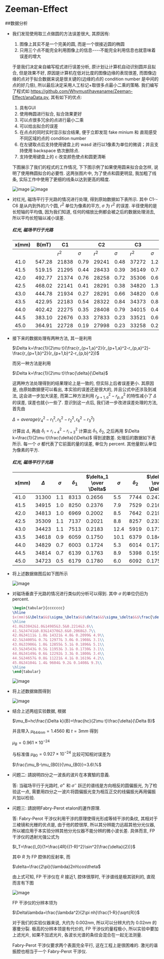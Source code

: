 # Zeeman-Effect
##数据分析
* 我们发现使用取三点做圆的方法误差很大, 其原因有:
    1. 图像上其实不是一个完美的圆, 而是一个很接近圆的椭圆
    2. 只用三个点不能完全利用图像上的信息----不能完全利用信息也就意味着误差的增大
    
    于是我们决定亲自编写程式进行误差分析, 原计划让计算机自动识别圆并且拟合, 但是效果不好, 原因是计算机在低对比度的图像边缘的表现很差, 而图像边缘的点对于拟合数据来说是很关键的(边缘的点的 condition number 是中间的点的好几倍), 所以最后决定采用人工标记+取很多点最小二乘的策略. 我们编写了程式如 https://github.com/WhymustIhaveaname/Zeeman-Effect/anaData.py, 其有如下的优点:
    1. 具有GUI
    2. 使用椭圆进行拟合, 拟合效果更好
    3. 可以点很多冗余的点进行最小二乘
    4. 可以给出拟合的误差
    5. 在点点的同时实时显示拟合结果, 便于立即发现 fake minium 和 直观感受不同区域的点的 condition number
    6. 在左键取点后支持使用键盘上的 wasd 进行以1像素为单位的微调；并且支持使用 backspace 依次删除点.
    7. 支持使用键盘上的 c 改变颜色使点和圆更清晰
    
    下图展示了我们的程式的工作情况, 下下图示例了如果使用圆来拟合会怎样, 说明了使用椭圆拟合的必要性. 这两张图片中, 为了使点和圆更明显, 我加粗了线条, 实际工作中使用了更细的线条以达到更高的精度.
    
    ![image](./fitwitheclipse.png)
    ![image](./fitwithcircle.png)

* 对红光, 磁场平行于光路的情况进行处理, 得到原始数据如下表所示. 其中 C1--C6 是从内到外的六个圆, $r^2$ 单位为像素的平方, $\sigma$ 为 $r^2$ 的误差. 半径使用的是长短轴的平均值, 因为我们知道, 任何的缩放比例都会被之后的数据处理消去, 所以平均长短轴以减小误差.
    
    ##### 红光, 磁场平行于光路
    |x(mm)|B(mT)|C1||C2||C3||C4||C5||C6||
    |-----|-----|-|-|-|-|-|-|-|-|-|-|-|-|
    |||$r^2$|$\sigma$|$r^2$|$\sigma$|$r^2$|$\sigma$|$r^2$|$\sigma$|$r^2$|$\sigma$|$r^2$|$\sigma$|$r^2$|
    |41.0|547.28|21838|0.79|29241|0.48|37272|1.24|55960|0.72|64273|0.31|72017|0.80|
    |41.5|519.15|21295|0.44|28433|0.39|36149|0.74|55531|0.98|63781|0.56|71310|0.76|
    |42.0|492.77|21374|0.76|28258|0.72|35306|0.61|55932|1.02|62901|0.18|70543|0.65|
    |42.5|468.02|22141|0.41|28291|0.38|34820|1.31|56216|0.72|63353|0.75|71610|0.67|
    |43.0|444.78|21934|0.27|28291|0.66|34820|0.62|55790|1.26|63303|0.96|69222|0.46|
    |43.5|422.95|22183|0.54|28322|0.84|34373|0.84|56745|0.99|62804|0.38|69183|0.32|
    |44.0|402.42|22275|0.35|28408|0.79|34015|0.46|57055|0.44|63058|0.29|69072|0.60|
    |44.5|383.10|22676|0.33|27833|0.23|33521|0.60|56952|0.56|63091|0.70|68489|0.54|
    |45.0|364.91|22728|0.19|27998|0.23|33258|0.25|56567|0.49|62747|0.40|68839|0.44|
    
* 接下来的数据处理有两种方法, 其一是利用

    $\Delta k=\frac{1}{2\mu t}(\frac{r_{p+1,a}^2}{r_{p+1,a}^2-r_{p,a}^2}-\frac{r_{p+1,b}^2}{r_{p+1,b}^2-r_{p,b}^2})$
    
    而另一种方法是利用
    
    $\Delta k=\frac{1}{2\mu t}\frac{\delta}{\Delta}$
    
    这两种方法处理得到的结果理论上是一致的, 但实际上后者误差更小. 其原因是, 由原始数据便可以看出, 本实验的误差还是很大的, 并且公式中还涉及到减法, 这会进一步加大误差, 而第二种方法利用 $r_{p+1,a}^2-r_{p,a}^2$ 的特性减小了 $\Delta$ 的误差, 误差也就小一些了. 意识到这一点后, 我们进一步改进误差处理的方法, 首先由
    
    $\Delta=average(r_{4}^2-r_{1}^2,r_{5}^2-r_{2}^2,r_{6}^2-r_{3}^2)$
    
    计算出 $\Delta$, 再由 $\delta_i=r_{i+4}^2-r_{i+3}^2$ 计算出 $\delta_1$, $\delta_2$, 之后再用 $\Delta k=\frac{1}{2\mu t}\frac{\delta}{\Delta}$ 得到波数差. 处理后的数据如下表所示. 每一个 $\sigma$ 都代表了它前面的量的误差, 单位为 percent. 其他量默认单位为像素的平方.
    
    ##### 红光, 磁场平行于光路
    |x(mm)|$\Delta$|$\sigma$|$\delta_1$|$\delta_1 \over \Delta$|$\sigma$|$\delta_2$|$\delta_2 \over \Delta$|$\sigma$|
    |-----|--------|--------|----------|-----------------------|--------|----------|-----------------------|--------|
    |41.0|31300|1.1|8313|0.2656|5.5|7744|0.2474|8.0|
    |41.5|34915|1.0|8250|0.2376|7.9|7529|0.2169|8.7|
    |42.0|34813|1.0|6969|0.2002|8.5|7642|0.2195|6.3|
    |42.5|35309|1.1|7137|0.2021|8.8|8257|0.2338|8.3|
    |43.0|34423|1.1|7513|0.2183|12.4|5919|0.1719|11.7|
    |43.5|34618|0.9|6059|0.1750|10.1|6379|0.1843|5.2|
    |44.0|34829|0.7|6003|0.1724|5.3|6014|0.1727|7.5|
    |44.5|34814|0.7|6139|0.1763|8.9|5398|0.1551|10.7|
    |45.0|34723|0.5|6179|0.1780|6.0|6092|0.1754|6.5|
    
* 将上述数据做图后如下图所示

    ![image](./NormalZeemanEff.png)
   
* 对磁场垂直于光路的情况进行类似的分析可以得到. 其中 $\sigma$ 的单位仍旧为 percent.
    
    ```latex
    \begin{tabular}{ccccccc}
    \hline
    $x(mm)$&\Delta$&$\sigma_\Delta$&$\delta$&$\sigma_\delta$&$\frac{\delta}{2\Delta}$&$\sigma_{\frac{\delta}{2\Delta}}$\\
    \hline
    41.0&33842&1.0&14985&3.5&0.2214&3.6\\
    41.5&34741&0.83&14370&3.6&0.2068&3.7\\
    42.0&34111& 1.0& 14321& 4.8& 0.2099& 4.9\\
    42.5&34005& 0.7& 12977& 3.0& 0.1908& 3.1\\
    43.0&33906& 1.0& 12855& 5.1& 0.1896& 5.1\\
    43.5&34543& 0.5& 11953& 3.1& 0.1730& 3.1\\
    44.0&34149& 0.6& 12292& 3.3& 0.1800& 3.4\\
    44.5&34657& 0.8& 11221& 4.1& 0.1619& 4.2\\
    45.0&34104& 1.4& 9604& 9.2& 0.1408& 9.3\\
    \hline
    \end{tabular}
    ```
    
    ![image](./Table3.png)

* 将上述数据做图得到

    ![image](./NormalZeemanEff2.png)
    
* 结合上述两组实验数据, 根据
  
  $\mu_B=hc\frac{\Delta k}{B}=\frac{hc}{2\mu t}\frac{\delta}{\Delta B}$
     
  并且带入 $\mu_{644nm}=1.4560$ 和 $t=3mm$ 得到
  
  $\mu_B=0.961\times10^{-24}$
  
  与标准值 $\mu_{B0}=0.927\times10^{-24}$ 比较可知相对误差为
  
  $\frac{\mu_B-\mu_{B0}}{\mu_{B0}}=3.6\%$
  
* 问题二: 請說明四分之一波長的波片在本實驗的意義.

  答: 当磁场平行于光路时, $\sigma^{+}$ 和 $\sigma^{-}$ 跃迁的谱线是方向相反的圆偏振光, 为了检验这一点, 需要用四分之一波片将圆偏振光变为相互正交的线偏振光再用偏振片加以检验.
  
* 问题三: 請說明Fabry-Perot etalon的運作原理.

  答: Fabry-Perot 干涉仪利用干涉的原理使得光形成等倾干涉的条纹, 其相对于三棱镜和光栅的优点是, 由于他的腔很厚, 所以其分辨能力远超其他分光仪器, 所以被应用于本实验分辨其他分光仪器不能分辨的微小波长差. 具体而言, FP 干涉仪的透射光强公式为
  
  $I_T=\frac{I_0}{1+\frac{4R}{(1-R)^2}\sin^2(\frac{\delta}{2})}$
  
  其中 $R$ 为 FP 腔体的反射率, 而
  
  $\delta=\frac{2\pi}{\lambda}2nh\cos\theta$
  
  由上式可知, FP 干涉仪在 $R$ 接近1, 腔体很厚时, 干涉谱线是极其锐利的, 直观而言有下图
  
  ![image](./FP1.png)
  
  FP 干涉仪的分辨本领为
  
  $\Delta\lambda=\frac{\lambda^2}{2\pi nh}\frac{1-R}{\sqrt{R}}$
  
  对于我们的实验仪器来说, 大约为 $0.002nm$, 所以可以分辨大约为 $0.02nm$ 的塞曼分裂. 极高的分辨本领是有代价的, FP 干涉仪的量程极小, 所以实验中要加上滤光片, 如果不加滤光片, 各波长光谱的条纹会混合在一起无法测量.
  
  Fabry-Perot 干涉仪要求两个表面完全平行, 这在工程上是很困难的. 激光的谐振腔也相当于一个 Fabry-Perot 干涉仪. 
